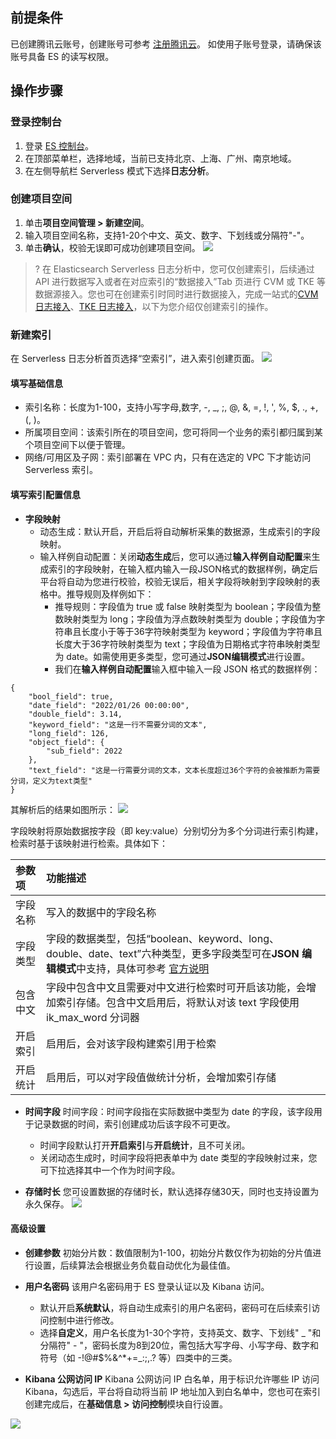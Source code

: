 ## 前提条件
已创建腾讯云账号，创建账号可参考 [注册腾讯云](https://cloud.tencent.com/document/product/378/17985)。
如使用子账号登录，请确保该账号具备 ES 的读写权限。

## 操作步骤
### 登录控制台
1. 登录 [ES 控制台](https://console.cloud.tencent.com/es)。
2. 在顶部菜单栏，选择地域，当前已支持北京、上海、广州、南京地域。
3. 在左侧导航栏 Serverless 模式下选择**日志分析**。


### 创建项目空间
1. 单击**项目空间管理 > 新建空间**。
2. 输入项目空间名称，支持1-20个中文、英文、数字、下划线或分隔符"-"。
3. 单击**确认**，校验无误即可成功创建项目空间。
![](https://qcloudimg.tencent-cloud.cn/raw/8b1b3817f8a9023190707e692168c18d.png)

>? 在 Elasticsearch Serverless 日志分析中，您可仅创建索引，后续通过 API 进行数据写入或者在对应索引的“数据接入”Tab 页进行 CVM 或 TKE 等数据源接入。您也可在创建索引时同时进行数据接入，完成一站式的[CVM 日志接入](https://cloud.tencent.com/document/product/845/90413)、[TKE 日志接入](https://cloud.tencent.com/document/product/845/90414)，以下为您介绍仅创建索引的操作。

### 新建索引
在 Serverless 日志分析首页选择“空索引”，进入索引创建页面。
![](https://qcloudimg.tencent-cloud.cn/raw/19b60f563c8238d89ec3382475292d21.png)

#### 填写基础信息
- 索引名称：长度为1-100，支持小写字母,数字, -, _, ;, @, &, =, !, ', %, $, ., +, (, )。
- 所属项目空间：该索引所在的项目空间，您可将同一个业务的索引都归属到某个项目空间下以便于管理。
- 网络/可用区及子网：索引部署在 VPC 内，只有在选定的 VPC 下才能访问 Serverless 索引。
  
#### 填写索引配置信息
- **字段映射**
	- 动态生成：默认开启，开启后将自动解析采集的数据源，生成索引的字段映射。
	- 输入样例自动配置：关闭**动态生成**后，您可以通过**输入样例自动配置**来生成索引的字段映射，在输入框内输入一段JSON格式的数据样例，确定后平台将自动为您进行校验，校验无误后，相关字段将映射到字段映射的表格中。推导规则及样例如下：
		- 推导规则：字段值为 true 或 false 映射类型为 boolean；字段值为整数映射类型为 long；字段值为浮点数映射类型为 double；字段值为字符串且长度小于等于36字符映射类型为 keyword；字段值为字符串且长度大于36字符映射类型为 text；字段值为日期格式字符串映射类型为 date。如需使用更多类型，您可通过**JSON编辑模式**进行设置。
		- 我们在**输入样例自动配置**输入框中输入一段 JSON 格式的数据样例：
```
{
    "bool_field": true,
    "date_field": "2022/01/26 00:00:00",
    "double_field": 3.14,
    "keyword_field": "这是一行不需要分词的文本",
    "long_field": 126,
    "object_field": {
        "sub_field": 2022
    },
    "text_field": "这是一行需要分词的文本，文本长度超过36个字符的会被推断为需要分词，定义为text类型"
}
```      
其解析后的结果如图所示：
![](https://qcloudimg.tencent-cloud.cn/raw/a4c72ae76fd898e8f222621edda88459.png)

字段映射将原始数据按字段（即 key:value）分别切分为多个分词进行索引构建，检索时基于该映射进行检索。具体如下：
  
|参数项|功能描述| 
|:-------------- |:-------------|  
|字段名称|写入的数据中的字段名称|
|字段类型|字段的数据类型，包括“boolean、keyword、long、double、date、text”六种类型，更多字段类型可在**JSON 编辑模式**中支持，具体可参考 [官方说明](https://www.elastic.co/guide/en/elasticsearch/reference/7.14/mapping-types.html)|
|包含中文|字段中包含中文且需要对中文进行检索时可开启该功能，会增加索引存储。包含中文启用后，将默认对该 text 字段使用 ik_max_word 分词器|
|开启索引|启用后，会对该字段构建索引用于检索|
|开启统计|启用后，可以对字段值做统计分析，会增加索引存储|  

- **时间字段**
时间字段：时间字段指在实际数据中类型为 date 的字段，该字段用于记录数据的时间，索引创建成功后该字段不可更改。
	- 时间字段默认打开**开启索引**与**开启统计**，且不可关闭。  
	- 关闭动态生成时，时间字段将把表单中为 date 类型的字段映射过来，您可下拉选择其中一个作为时间字段。

- **存储时长**
您可设置数据的存储时长，默认选择存储30天，同时也支持设置为永久保存。
![](https://qcloudimg.tencent-cloud.cn/raw/406fc7ef54aa7b50432e6bb3395aeea2.png)

#### 高级设置
- **创建参数**
初始分片数：数值限制为1-100，初始分片数仅作为初始的分片值进行设置，后续算法会根据业务负载自动优化为最佳值。

- **用户名密码**
该用户名密码用于 ES 登录认证以及 Kibana 访问。
	- 默认开启**系统默认**，将自动生成索引的用户名密码，密码可在后续索引访问控制中进行修改。
	- 选择**自定义**，用户名长度为1-30个字符，支持英文、数字、下划线" _ "和分隔符" - "，密码长度为8到20位，需包括大写字母、小写字母、数字和符号（如 -!@#$%&^*+=_:;,.? 等）四类中的三类。

- **Kibana 公网访问 IP**
Kibana 公网访问 IP 白名单，用于标识允许哪些 IP 访问 Kibana，勾选后，平台将自动将当前 IP 地址加入到白名单中，您也可在索引创建完成后，在**基础信息 > 访问控制**模块自行设置。

![](https://qcloudimg.tencent-cloud.cn/raw/35a85853916d89cc5310c61518611b00.png)
